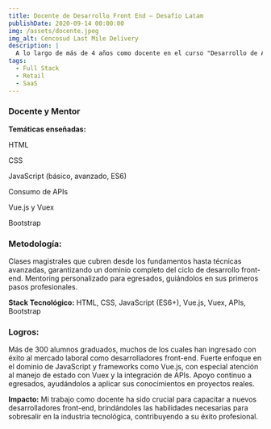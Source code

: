 ```yaml
---
title: Docente de Desarrollo Front End – Desafío Latam
publishDate: 2020-09-14 00:00:00
img: /assets/docente.jpeg
img_alt: Cencosud Last Mile Delivery
description: |
  A lo largo de más de 4 años como docente en el curso "Desarrollo de Aplicaciones Front End Trainee V2.0", he formado a más de 300 estudiantes en tecnologías esenciales del desarrollo web moderno.
tags:
  - Full Stack
  - Retail
  - SaaS
---
```


### Docente y Mentor

**Temáticas enseñadas:**

HTML

CSS

JavaScript (básico, avanzado, ES6)

Consumo de APIs

Vue.js y Vuex

Bootstrap

### Metodología:

Clases magistrales que cubren desde los fundamentos hasta técnicas avanzadas, garantizando un dominio completo del ciclo de desarrollo front-end.
Mentoring personalizado para egresados, guiándolos en sus primeros pasos profesionales.

**Stack Tecnológico:** HTML, CSS, JavaScript (ES6+), Vue.js, Vuex, APIs, Bootstrap


### Logros:

Más de 300 alumnos graduados, muchos de los cuales han ingresado con éxito al mercado laboral como desarrolladores front-end.
Fuerte enfoque en el dominio de JavaScript y frameworks como Vue.js, con especial atención al manejo de estado con Vuex y la integración de APIs.
Apoyo continuo a egresados, ayudándolos a aplicar sus conocimientos en proyectos reales.


**Impacto:** Mi trabajo como docente ha sido crucial para capacitar a nuevos desarrolladores front-end, brindándoles las habilidades necesarias para sobresalir en la industria tecnológica, contribuyendo a su éxito profesional.
